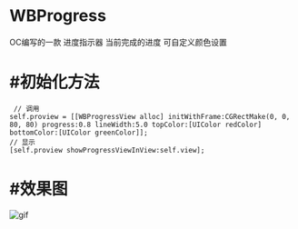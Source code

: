 # WBProgress

OC编写的一款 进度指示器  当前完成的进度  可自定义颜色设置

#初始化方法 
==========

     // 调用
    self.proview = [[WBProgressView alloc] initWithFrame:CGRectMake(0, 0, 80, 80) progress:0.8 lineWidth:5.0 topColor:[UIColor redColor] bottomColor:[UIColor greenColor]];
    // 显示
    [self.proview showProgressViewInView:self.view];
    
#效果图
==========
![gif](raw.githubusercontent.com/JsonBin/WBProgress/master/WBProgress/progress.gif "效果图")    

